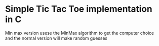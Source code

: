 # Simple Tic Tac Toe implementation in C
Min max version usese the MinMax algorithm to get the computer choice and the normal version will make random guesses
